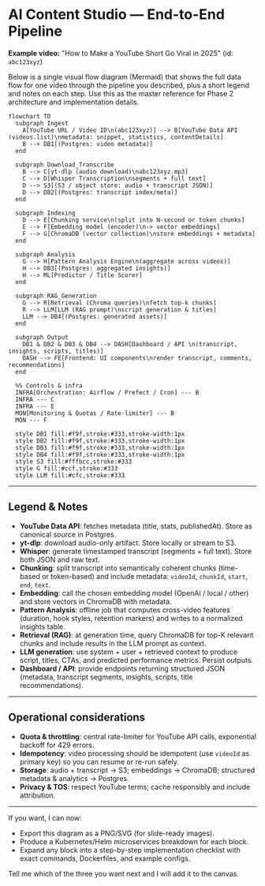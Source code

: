 # AI Content Studio — End-to-End Pipeline

**Example video:** "How to Make a YouTube Short Go Viral in 2025" (id: `abc123xyz`)

Below is a single visual flow diagram (Mermaid) that shows the full data flow for one video through the pipeline you described, plus a short legend and notes on each step. Use this as the master reference for Phase 2 architecture and implementation details.

```mermaid
flowchart TD
  subgraph Ingest
    A[YouTube URL / Video ID\n(abc123xyz)] --> B[YouTube Data API (videos.list)\nmetadata: snippet, statistics, contentDetails]
    B --> DB1[(Postgres: video metadata)]
  end

  subgraph Download_Transcribe
    B --> C[yt-dlp (audio download)\nabc123xyz.mp3]
    C --> D[Whisper Transcription\nsegments + full text]
    D --> S3[(S3 / object store: audio + transcript JSON)]
    D --> DB2[(Postgres: transcript index/meta)]
  end

  subgraph Indexing
    D --> E[Chunking service\n(split into N-second or token chunks]
    E --> F[Embedding model (encoder)\n-> vector embeddings]
    F --> G[ChromaDB (vector collection)\nstore embeddings + metadata]
  end

  subgraph Analysis
    G --> H[Pattern Analysis Engine\n(aggregate across videos)]
    H --> DB3[(Postgres: aggregated insights)]
    H --> ML[Predictor / Title Scorer]
  end

  subgraph RAG_Generation
    G --> R[Retrieval (Chroma queries)\nfetch top-k chunks]
    R --> LLM[LLM (RAG prompt)\nscript generation & titles]
    LLM --> DB4[(Postgres: generated assets)]
  end

  subgraph Output
    DB1 & DB2 & DB3 & DB4 --> DASH[Dashboard / API \n(transcript, insights, scripts, titles)]
    DASH --> FE[Frontend: UI components\nrender transcript, comments, recommendations]
  end

  %% Controls & infra
  INFRA[Orchestration: Airflow / Prefect / Cron] --- B
  INFRA --- C
  INFRA --- E
  MON[Monitoring & Quotas / Rate-limiter] --- B
  MON --- F

  style DB1 fill:#f9f,stroke:#333,stroke-width:1px
  style DB2 fill:#f9f,stroke:#333,stroke-width:1px
  style DB3 fill:#f9f,stroke:#333,stroke-width:1px
  style DB4 fill:#f9f,stroke:#333,stroke-width:1px
  style S3 fill:#fffbcc,stroke:#333
  style G fill:#ccf,stroke:#333
  style LLM fill:#cfc,stroke:#333
```

---

## Legend & Notes
- **YouTube Data API**: fetches metadata (title, stats, publishedAt). Store as canonical source in Postgres.
- **yt-dlp**: download audio-only artifact. Store locally or stream to S3.
- **Whisper**: generate timestamped transcript (segments + full text). Store both JSON and raw text.
- **Chunking**: split transcript into semantically coherent chunks (time-based or token-based) and include metadata: `videoId`, `chunkId`, `start`, `end`, `text`.
- **Embedding**: call the chosen embedding model (OpenAI / local / other) and store vectors in ChromaDB with metadata.
- **Pattern Analysis**: offline job that computes cross-video features (duration, hook styles, retention markers) and writes to a normalized insights table.
- **Retrieval (RAG)**: at generation time, query ChromaDB for top-K relevant chunks and include results in the LLM prompt as context.
- **LLM generation**: use system + user + retrieved context to produce script, titles, CTAs, and predicted performance metrics. Persist outputs.
- **Dashboard / API**: provide endpoints returning structured JSON (metadata, transcript segments, insights, scripts, title recommendations).

---

## Operational considerations
- **Quota & throttling**: central rate-limiter for YouTube API calls, exponential backoff for 429 errors.
- **Idempotency**: video processing should be idempotent (use `videoId` as primary key) so you can resume or re-run safely.
- **Storage**: audio + transcript -> S3; embeddings -> ChromaDB; structured metadata & analytics -> Postgres.
- **Privacy & TOS**: respect YouTube terms; cache responsibly and include attribution.

---

If you want, I can now:
- Export this diagram as a PNG/SVG (for slide-ready images).
- Produce a Kubernetes/Helm microservices breakdown for each block.
- Expand any block into a step-by-step implementation checklist with exact commands, Dockerfiles, and example configs.

Tell me which of the three you want next and I will add it to the canvas.

